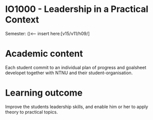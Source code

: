 IO1000 - Leadership in a Practical Context
======
Semester: ()<-- insert here:[v15/v11/h09/]

# Academic content
Each student commit to an individual plan of progress and goalsheet developet together with NTNU and their student-organisation.

# Learning outcome
Improve the students leadership skills, and enable him or her to apply theory to practical topics. 
